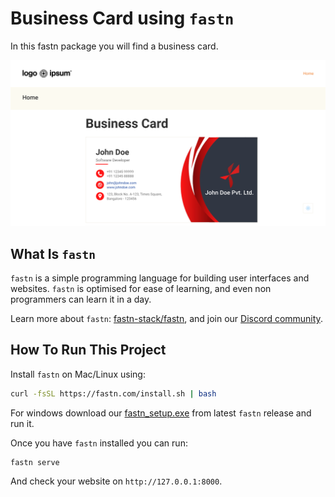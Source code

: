# Business Card using `fastn`

In this fastn package you will find a business card.

![img.png](assets/img.png)

## What Is `fastn`

`fastn` is a simple programming language for building user interfaces and 
websites. `fastn` is optimised for ease of learning, and even non 
programmers can learn it in a day.

Learn more about `fastn`: [fastn-stack/fastn](https://github.com/fastn-stack/fastn), and join our [Discord community](https://fastn.com/discord/).

## How To Run This Project

Install `fastn` on Mac/Linux using:

```sh
curl -fsSL https://fastn.com/install.sh | bash
```

For windows download our [fastn_setup.exe](https://github.com/fastn-stack/fastn/releases/latest) from latest `fastn` release and 
run it.

Once you have `fastn` installed you can run:

```shell
fastn serve
```

And check your website on `http://127.0.0.1:8000`.
